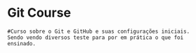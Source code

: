 # Git Course


    #Curso sobre o Git e GitHub e suas configurações iniciais.
    Sendo vendo diversos teste para por em prática o que foi 
    ensinado.

